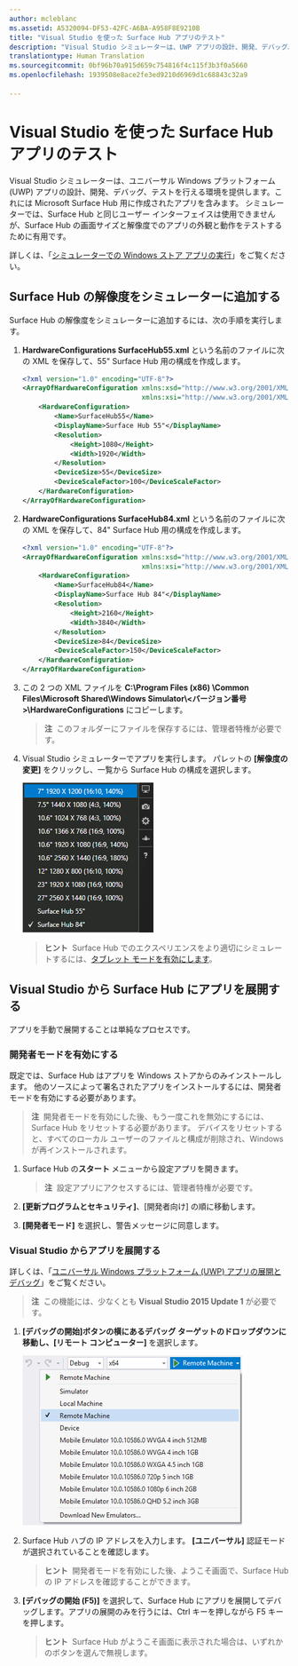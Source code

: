 ```yaml
---
author: mcleblanc
ms.assetid: A5320094-DF53-42FC-A6BA-A958F8E9210B
title: "Visual Studio を使った Surface Hub アプリのテスト"
description: "Visual Studio シミュレーターは、UWP アプリの設計、開発、デバッグ、テストを行える環境を提供します。これには Surface Hub 用に作成されたアプリを含みます。"
translationtype: Human Translation
ms.sourcegitcommit: 0bf96b70a915d659c754816f4c115f3b3f0a5660
ms.openlocfilehash: 1939508e8ace2fe3ed9210d6969d1c68843c32a9

---
```


# Visual Studio を使った Surface Hub アプリのテスト
Visual Studio シミュレーターは、ユニバーサル Windows プラットフォーム (UWP) アプリの設計、開発、デバッグ、テストを行える環境を提供します。これには Microsoft Surface Hub 用に作成されたアプリを含みます。 シミュレーターでは、Surface Hub と同じユーザー インターフェイスは使用できませんが、Surface Hub の画面サイズと解像度でのアプリの外観と動作をテストするために有用です。

詳しくは、「[シミュレーターでの Windows ストア アプリの実行](https://msdn.microsoft.com/library/hh441475.aspx)」をご覧ください。

## Surface Hub の解像度をシミュレーターに追加する
Surface Hub の解像度をシミュレーターに追加するには、次の手順を実行します。

1. **HardwareConfigurations SurfaceHub55.xml** という名前のファイルに次の XML を保存して、55" Surface Hub 用の構成を作成します。  

    ```xml
    <?xml version="1.0" encoding="UTF-8"?>
    <ArrayOfHardwareConfiguration xmlns:xsd="http://www.w3.org/2001/XMLSchema"
                                  xmlns:xsi="http://www.w3.org/2001/XMLSchema-instance">
        <HardwareConfiguration>
            <Name>SurfaceHub55</Name>
            <DisplayName>Surface Hub 55"</DisplayName>
            <Resolution>
                <Height>1080</Height>
                <Width>1920</Width>
            </Resolution>
            <DeviceSize>55</DeviceSize>
            <DeviceScaleFactor>100</DeviceScaleFactor>
        </HardwareConfiguration>
    </ArrayOfHardwareConfiguration>
    ```

2. **HardwareConfigurations SurfaceHub84.xml** という名前のファイルに次の XML を保存して、84" Surface Hub 用の構成を作成します。

    ```xml
    <?xml version="1.0" encoding="UTF-8"?>
    <ArrayOfHardwareConfiguration xmlns:xsd="http://www.w3.org/2001/XMLSchema"
                                  xmlns:xsi="http://www.w3.org/2001/XMLSchema-instance">
        <HardwareConfiguration>
            <Name>SurfaceHub84</Name>
            <DisplayName>Surface Hub 84"</DisplayName>
            <Resolution>
                <Height>2160</Height>
                <Width>3840</Width>
            </Resolution>
            <DeviceSize>84</DeviceSize>
            <DeviceScaleFactor>150</DeviceScaleFactor>
        </HardwareConfiguration>
    </ArrayOfHardwareConfiguration>
    ```

3. この 2 つの XML ファイルを **C:\Program Files (x86) \Common Files\Microsoft Shared\Windows Simulator\\&lt;バージョン番号&gt;\HardwareConfigurations** にコピーします。

   > **注**&nbsp;&nbsp;このフォルダーにファイルを保存するには、管理者特権が必要です。

4. Visual Studio シミュレーターでアプリを実行します。 パレットの **[解像度の変更]** をクリックし、一覧から Surface Hub の構成を選択します。

    ![Visual Studio シミュレーターの解像度](images/vs-simulator-resolutions.png)

   > **ヒント**&nbsp;&nbsp;Surface Hub でのエクスペリエンスをより適切にシミュレートするには、[タブレット モードを有効にします](http://windows.microsoft.com/windows-10/getstarted-like-a-tablet)。

## Visual Studio から Surface Hub にアプリを展開する
アプリを手動で展開することは単純なプロセスです。

### 開発者モードを有効にする
既定では、Surface Hub はアプリを Windows ストアからのみインストールします。 他のソースによって署名されたアプリをインストールするには、開発者モードを有効にする必要があります。

> **注**&nbsp;&nbsp;開発者モードを有効にした後、もう一度これを無効にするには、Surface Hub をリセットする必要があります。 デバイスをリセットすると、すべてのローカル ユーザーのファイルと構成が削除され、Windows が再インストールされます。

1. Surface Hub の**スタート** メニューから設定アプリを開きます。

   >  **注**&nbsp;&nbsp;設定アプリにアクセスするには、管理者特権が必要です。

2. **[更新プログラムとセキュリティ]**、[開発者向け] の順に移動します。

3. **[開発者モード]** を選択し、警告メッセージに同意します。

### Visual Studio からアプリを展開する
詳しくは、「[ユニバーサル Windows プラットフォーム (UWP) アプリの展開とデバッグ](https://msdn.microsoft.com/windows/uwp/debug-test-perf/deploying-and-debugging-uwp-apps)」をご覧ください。

   > **注**&nbsp;&nbsp;この機能には、少なくとも **Visual Studio 2015 Update 1** が必要です。

1. **[デバッグの開始]**ボタンの横にあるデバッグ ターゲットのドロップダウンに移動し、**[リモート コンピューター]** を選択します。

    <!--lcap: in your screenshot, you have local machine selected-->

   ![Visual Studio のデバッグ ターゲットのドロップダウン](images/vs-debug-target.png)

2. Surface Hub ハブの IP アドレスを入力します。 **[ユニバーサル]** 認証モードが選択されていることを確認します。

   > **ヒント**&nbsp;&nbsp;開発者モードを有効にした後、ようこそ画面で、Surface Hub の IP アドレスを確認することができます。

3. **[デバッグの開始 (F5)]** を選択して、Surface Hub にアプリを展開してデバッグします。アプリの展開のみを行うには、Ctrl キーを押しながら F5 キーを押します。

   > **ヒント**&nbsp;&nbsp;Surface Hub がようこそ画面に表示された場合は、いずれかのボタンを選んで無視します。



<!--HONumber=Aug16_HO3-->



